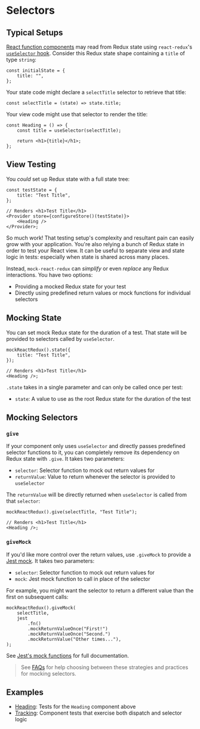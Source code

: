 # Selectors

## Typical Setups

[React function components](https://reactjs.org/docs/components-and-props.html) may read from Redux state using `react-redux`'s [`useSelector` hook](https://react-redux.js.org/api/hooks#useselector).
Consider this Redux state shape containing a `title` of type `string`:

```tsx
const initialState = {
	title: "",
};
```

Your state code might declare a `selectTitle` selector to retrieve that title:

```tsx
const selectTitle = (state) => state.title;
```

Your view code might use that selector to render the title:

```tsx
const Heading = () => {
	const title = useSelector(selectTitle);

	return <h1>{title}</h1>;
};
```

## View Testing

You _could_ set up Redux state with a full state tree:

```tsx
const testState = {
	title: "Test Title",
};

// Renders <h1>Test Title</h1>
<Provider store={configureStore()(testState)}>
	<Heading />
</Provider>;
```

So much work!
That testing setup's complexity and resultant pain can easily grow with your application.
You're also relying a bunch of Redux state in order to test your React view.
It can be useful to separate view and state logic in tests: especially when state is shared across many places.

Instead, `mock-react-redux` can _simplify_ or even _replace_ any Redux interactions.
You have two options:

- Providing a mocked Redux state for your test
- Directly using predefined return values or mock functions for individual selectors

## Mocking State

You can set mock Redux state for the duration of a test.
That state will be provided to selectors called by `useSelector`.

```tsx
mockReactRedux().state({
	title: "Test Title",
});

// Renders <h1>Test Title</h1>
<Heading />;
```

`.state` takes in a single parameter and can only be called once per test:

- `state`: A value to use as the root Redux state for the duration of the test

## Mocking Selectors

### `give`

If your component only uses `useSelector` and directly passes predefined selector functions to it,
you can completely remove its dependency on Redux state with `.give`.
It takes two parameters:

- `selector`: Selector function to mock out return values for
- `returnValue`: Value to return whenever the selector is provided to `useSelector`

The `returnValue` will be directly returned when `useSelector` is called from that `selector`:

```tsx
mockReactRedux().give(selectTitle, "Test Title");

// Renders <h1>Test Title</h1>
<Heading />;
```

### `giveMock`

If you'd like more control over the return values, use `.giveMock` to provide a [Jest mock](https://jestjs.io/docs/en/mock-functions.html).
It takes two parameters:

- `selector`: Selector function to mock out return values for
- `mock`: Jest mock function to call in place of the selector

For example, you might want the selector to return a different value than the first on subsequent calls:

```tsx
mockReactRedux().giveMock(
	selectTitle,
	jest
		.fn()
		.mockReturnValueOnce("First!")
		.mockReturnValueOnce("Second.")
		.mockReturnValue("Other times..."),
);
```

See [Jest's mock functions](https://jestjs.io/docs/en/mock-functions.html) for full documentation.

> See [FAQs](./FAQs.md) for help choosing between these strategies and practices for mocking selectors.

## Examples

- [Heading](./examples/Heading.test.tsx): Tests for the `Heading` component above
- [Tracking](./examples/Tracking.test.tsx): Component tests that exercise both dispatch and selector logic
